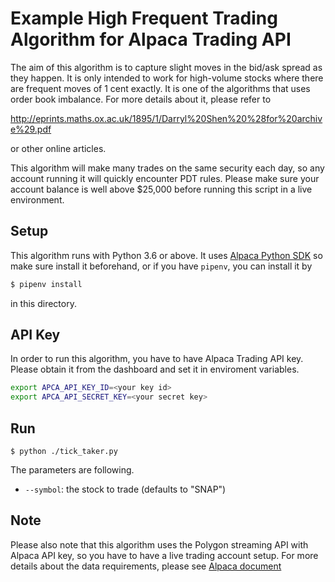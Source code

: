 # Example High Frequent Trading Algorithm for Alpaca Trading API

The aim of this algorithm is to capture slight moves in the bid/ask spread
as they happen. It is only intended to work for high-volume stocks where there
are frequent moves of 1 cent exactly.  It is one of the algorithms that
uses order book imbalance. For more details about it, please refer to

http://eprints.maths.ox.ac.uk/1895/1/Darryl%20Shen%20%28for%20archive%29.pdf

or other online articles.

This algorithm will make many trades on the same security each day, so any
account running it will quickly encounter PDT rules. Please make sure your
account balance is well above $25,000 before running this script in a live
environment.

## Setup

This algorithm runs with Python 3.6 or above. It uses
[Alpaca Python SDK](https://pypi.org/project/alpaca-trade-api/) so make
sure install it beforehand, or if you have `pipenv`, you can install it by

```sh
$ pipenv install
```

in this directory.

## API Key

In order to run this algorithm, you have to have Alpaca Trading API key.
Please obtain it from the dashboard and set it in enviroment variables.

```sh
export APCA_API_KEY_ID=<your key id>
export APCA_API_SECRET_KEY=<your secret key>
```

## Run

```
$ python ./tick_taker.py
```

The parameters are following.

- `--symbol`: the stock to trade (defaults to "SNAP")

## Note

Please also note that this algorithm uses the Polygon streaming API with Alpaca API key,
so you have to have a live trading account setup. For more details about the data
requirements, please see
[Alpaca document](https://docs.alpaca.markets/web-api/market-data/)